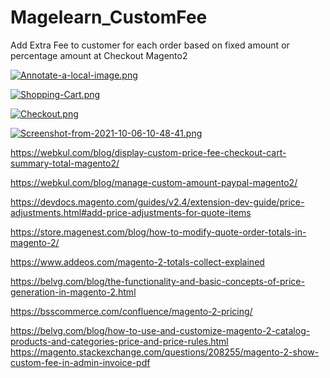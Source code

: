 # Magelearn_CustomFee
Add Extra Fee to customer for each order based on fixed amount or percentage amount at Checkout Magento2

[![Annotate-a-local-image.png](https://i.postimg.cc/0jp8cVbY/Annotate-a-local-image.png)](https://postimg.cc/tn4QgtdJ)

[![Shopping-Cart.png](https://i.postimg.cc/kXq97F2H/Shopping-Cart.png)](https://postimg.cc/nMRNkmYK)

[![Checkout.png](https://i.postimg.cc/76WQRz5m/Checkout.png)](https://postimg.cc/9RypRrt7)

[![Screenshot-from-2021-10-06-10-48-41.png](https://i.postimg.cc/gcwY2qHc/Screenshot-from-2021-10-06-10-48-41.png)](https://postimg.cc/pyHN0jS3)

https://webkul.com/blog/display-custom-price-fee-checkout-cart-summary-total-magento2/

https://webkul.com/blog/manage-custom-amount-paypal-magento2/

https://devdocs.magento.com/guides/v2.4/extension-dev-guide/price-adjustments.html#add-price-adjustments-for-quote-items

https://store.magenest.com/blog/how-to-modify-quote-order-totals-in-magento-2/

https://www.addeos.com/magento-2-totals-collect-explained

https://belvg.com/blog/the-functionality-and-basic-concepts-of-price-generation-in-magento-2.html

https://bsscommerce.com/confluence/magento-2-pricing/

https://belvg.com/blog/how-to-use-and-customize-magento-2-catalog-products-and-categories-price-and-price-rules.html
https://magento.stackexchange.com/questions/208255/magento-2-show-custom-fee-in-admin-invoice-pdf

